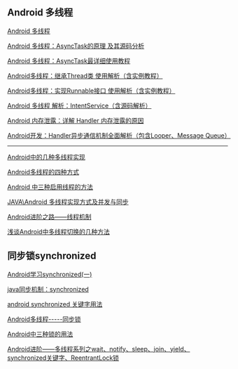 Android 多线程
---
[Android 多线程](https://www.jianshu.com/nb/6977014)  

[Android 多线程：AsyncTask的原理 及其源码分析](https://www.jianshu.com/p/37502bbbb25a)  

[Android 多线程：AsyncTask最详细使用教程](https://www.jianshu.com/p/ee1342fcf5e7)  

[Android多线程：继承Thread类 使用解析（含实例教程）](https://www.jianshu.com/p/834f336855c4)  

[Android多线程：实现Runnable接口 使用解析（含实例教程）](https://www.jianshu.com/p/95b186fbf192)  

[Android 多线程 解析：IntentService（含源码解析）](https://www.jianshu.com/p/8a3c44a9173a)  

[Android 内存泄露：详解 Handler 内存泄露的原因](https://www.jianshu.com/p/ed9e15eff47a)  

[Android开发：Handler异步通信机制全面解析（包含Looper、Message Queue）](https://www.jianshu.com/p/9fe944ee02f7)  

----

[Android中的几种多线程实现](https://www.cnblogs.com/chendu123/p/6081301.html)  

[Android多线程的四种方式](https://www.jianshu.com/p/2b634a7c49ec)  

[Android 中三种启用线程的方法](https://www.cnblogs.com/propheterLiu/p/6082666.html)  

[JAVA\Android 多线程实现方式及并发与同步](https://blog.csdn.net/csdn_aiyang/article/details/65442540)  

[Android进阶之路——线程机制](https://www.jianshu.com/p/7307492f7e89)  

[浅谈Android中多线程切换的几种方法](http://www.jb51.net/article/131896.htm)  

同步锁synchronized 
---

[Android学习synchronized(一)](http://blog.sina.com.cn/s/blog_5f99444c01017wjp.html)  

[java同步机制：synchronized](http://blog.csdn.net/cjjky/article/details/7353390)  

[android synchronized 关键字用法](http://blog.csdn.net/w46434137/article/details/10221279)  

[Android多线程-----同步锁](http://blog.csdn.net/a992036795/article/details/51372272)  

[Android中三种锁的用法]()  

[Android进阶——多线程系列之wait、notify、sleep、join、yield、synchronized关键字、ReentrantLock锁](http://blog.csdn.net/qq_30379689/article/details/53863082)  



